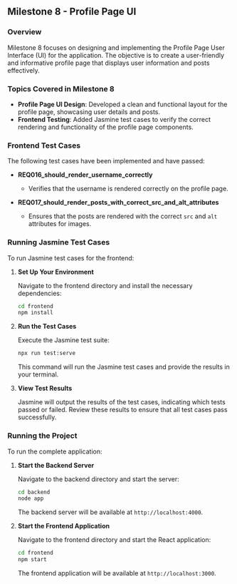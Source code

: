 
## **Milestone 8 - Profile Page UI**

### **Overview**

Milestone 8 focuses on designing and implementing the Profile Page User Interface (UI) for the application. The objective is to create a user-friendly and informative profile page that displays user information and posts effectively.

### **Topics Covered in Milestone 8**

- **Profile Page UI Design**: Developed a clean and functional layout for the profile page, showcasing user details and posts.
- **Frontend Testing**: Added Jasmine test cases to verify the correct rendering and functionality of the profile page components.

### **Frontend Test Cases**

The following test cases have been implemented and have passed:

- **REQ016_should_render_username_correctly**
  - Verifies that the username is rendered correctly on the profile page.

- **REQ017_should_render_posts_with_correct_src_and_alt_attributes**
  - Ensures that the posts are rendered with the correct `src` and `alt` attributes for images.

### **Running Jasmine Test Cases**

To run Jasmine test cases for the frontend:

1. **Set Up Your Environment**

   Navigate to the frontend directory and install the necessary dependencies:
   ```bash
   cd frontend
   npm install
   ```

2. **Run the Test Cases**

   Execute the Jasmine test suite:
   ```bash
   npx run test:serve
   ```

   This command will run the Jasmine test cases and provide the results in your terminal.

3. **View Test Results**

   Jasmine will output the results of the test cases, indicating which tests passed or failed. Review these results to ensure that all test cases pass successfully.

### **Running the Project**

To run the complete application:

1. **Start the Backend Server**

   Navigate to the backend directory and start the server:
   ```bash
   cd backend
   node app
   ```

   The backend server will be available at `http://localhost:4000`.

2. **Start the Frontend Application**

   Navigate to the frontend directory and start the React application:
   ```bash
   cd frontend
   npm start
   ```

   The frontend application will be available at `http://localhost:3000`.

